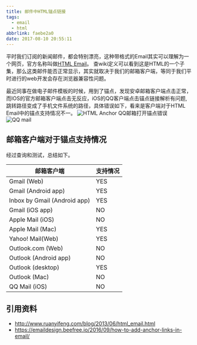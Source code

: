 ```yaml
---
title: 邮件中HTML锚点链接
tags:
  - email
  - html
abbrlink: faebe2a0
date: 2017-08-10 20:55:11
---
```

> 
平时我们订阅的新闻邮件，都会特别漂亮，这种带格式的Email其实可以理解为一个网页，官方名称叫做[HTML Email](https://en.wikipedia.org/wiki/HTML_email)。
查wiki定义可以看到这是HTML的一个子集，那么这类邮件能否正常显示，其实就取决于我们的邮箱客户端，等同于我们平时进行的web开发会存在浏览器兼容性问题。

最近同事在做电子邮件模板的时候，用到了锚点，发现安卓邮箱客户端点击正常，而IOS的官方邮箱客户端点击无反应，iOS的QQ客户端点击锚点链接解析有问题,跳转路径变成了手机文件系统的路径，具体错误如下，看来是客户端对于HTML Email中的锚点支持情况不一。
![HTML Anchor](//static.1991421.cn/blog/2017-08-10-133346.jpg)
QQ邮箱打开锚点错误
![QQ mail](//static.1991421.cn/blog/2017-08-10-135235.jpg)
## 邮箱客户端对于锚点支持情况
经过查询和测试，总结如下。

邮箱客户端 | 支持情况
---- | ---
Gmail (Web) | YES
Gmail (Android app) |  YES
Inbox by Gmail (Android app) | YES 
Gmail (iOS app) | NO
Apple Mail (iOS) | NO
Apple Mail (Mac) | YES
Yahoo! Mail(Web) | YES
Outlook.com (Web) | NO
Outlook (Android app) |	NO
Outlook (desktop) | YES
Outlook (Mac) | NO
QQ Mail (iOS) | NO

## 引用资料
+ http://www.ruanyifeng.com/blog/2013/06/html_email.html
+ https://emaildesign.beefree.io/2016/09/how-to-add-anchor-links-in-email/
